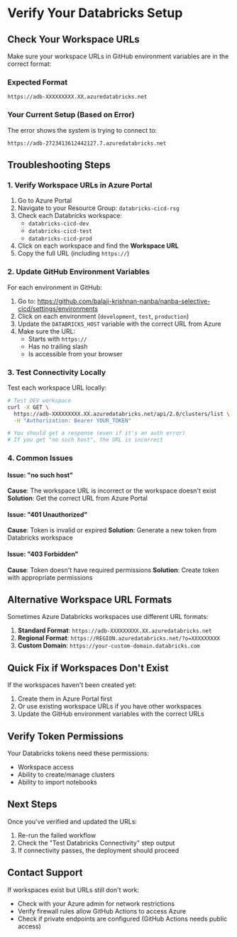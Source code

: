 # Verify Your Databricks Setup

## Check Your Workspace URLs

Make sure your workspace URLs in GitHub environment variables are in the correct format:

### Expected Format
```
https://adb-XXXXXXXXX.XX.azuredatabricks.net
```

### Your Current Setup (Based on Error)
The error shows the system is trying to connect to:
```
https://adb-2723413612442127.7.azuredatabricks.net
```

## Troubleshooting Steps

### 1. Verify Workspace URLs in Azure Portal

1. Go to Azure Portal
2. Navigate to your Resource Group: `databricks-cicd-rsg`
3. Check each Databricks workspace:
   - `databricks-cicd-dev`
   - `databricks-cicd-test`
   - `databricks-cicd-prod`
4. Click on each workspace and find the **Workspace URL**
5. Copy the full URL (including `https://`)

### 2. Update GitHub Environment Variables

For each environment in GitHub:

1. Go to: https://github.com/balaji-krishnan-nanba/nanba-selective-cicd/settings/environments
2. Click on each environment (`development`, `test`, `production`)
3. Update the `DATABRICKS_HOST` variable with the correct URL from Azure
4. Make sure the URL:
   - Starts with `https://`
   - Has no trailing slash
   - Is accessible from your browser

### 3. Test Connectivity Locally

Test each workspace URL locally:

```bash
# Test DEV workspace
curl -X GET \
  https://adb-XXXXXXXXX.XX.azuredatabricks.net/api/2.0/clusters/list \
  -H "Authorization: Bearer YOUR_TOKEN"

# You should get a response (even if it's an auth error)
# If you get "no such host", the URL is incorrect
```

### 4. Common Issues

#### Issue: "no such host"
**Cause**: The workspace URL is incorrect or the workspace doesn't exist
**Solution**: Get the correct URL from Azure Portal

#### Issue: "401 Unauthorized"
**Cause**: Token is invalid or expired
**Solution**: Generate a new token from Databricks workspace

#### Issue: "403 Forbidden"
**Cause**: Token doesn't have required permissions
**Solution**: Create token with appropriate permissions

## Alternative Workspace URL Formats

Sometimes Azure Databricks workspaces use different URL formats:

1. **Standard Format**: `https://adb-XXXXXXXXX.XX.azuredatabricks.net`
2. **Regional Format**: `https://REGION.azuredatabricks.net/?o=XXXXXXXXX`
3. **Custom Domain**: `https://your-custom-domain.databricks.com`

## Quick Fix if Workspaces Don't Exist

If the workspaces haven't been created yet:

1. Create them in Azure Portal first
2. Or use existing workspace URLs if you have other workspaces
3. Update the GitHub environment variables with the correct URLs

## Verify Token Permissions

Your Databricks tokens need these permissions:
- Workspace access
- Ability to create/manage clusters
- Ability to import notebooks

## Next Steps

Once you've verified and updated the URLs:

1. Re-run the failed workflow
2. Check the "Test Databricks Connectivity" step output
3. If connectivity passes, the deployment should proceed

## Contact Support

If workspaces exist but URLs still don't work:
- Check with your Azure admin for network restrictions
- Verify firewall rules allow GitHub Actions to access Azure
- Check if private endpoints are configured (GitHub Actions needs public access)